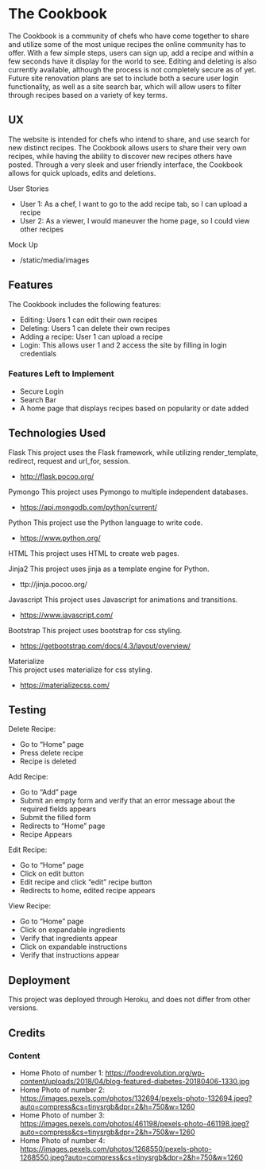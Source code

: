 # The Cookbook
The Cookbook is a community of chefs who have come together to share and utilize some of the most unique recipes the online community has to offer. With a few simple steps, users can sign up, add a recipe and within a few seconds have it display for the world to see. Editing and deleting is also currently available, although the process is not completely secure as of yet. Future site renovation plans are set to include both a secure user login functionality, as well as a site search bar, which will allow users to filter through recipes based on a variety of key terms.

## UX
The website is intended for chefs who intend to share, and use search for new distinct recipes.
The Cookbook allows users to share their very own recipes, while having the ability to discover new recipes others have posted. Through a very sleek and user friendly interface, the Cookbook allows for quick uploads, edits and deletions.

User Stories
* User 1: As a chef, I want to go to the add recipe tab, so I can upload a recipe
* User 2: As a viewer, I would maneuver the home page, so I could view other recipes

Mock Up
* /static/media/images

## Features
The Cookbook includes the following features:
* Editing: Users 1 can edit their own recipes 
* Deleting: Users 1 can delete their own recipes 
* Adding a recipe: User 1 can upload a recipe
* Login: This allows user 1 and 2 access the site by filling in login credentials 


### Features Left to Implement
* Secure Login
* Search Bar
* A home page that displays recipes based on popularity or date added 

## Technologies Used
Flask
This project uses the Flask framework, while utilizing render_template, redirect, request and url_for, session. 
* http://flask.pocoo.org/

Pymongo
This project uses Pymongo to multiple independent databases. 
* https://api.mongodb.com/python/current/

Python
This project use the Python language to write code. 
* https://www.python.org/

HTML
This project uses HTML to create web pages.

Jinja2
This project uses jinja as a template engine for Python.
* ttp://jinja.pocoo.org/

Javascript
This project uses Javascript for animations and transitions.
* https://www.javascript.com/

Bootstrap 
This project uses bootstrap for css styling.
* https://getbootstrap.com/docs/4.3/layout/overview/

Materialize  
This project uses materialize for css styling.
* https://materializecss.com/

## Testing
Delete Recipe:
* Go to “Home” page
* Press delete recipe 
* Recipe is deleted 

Add Recipe:
* Go to “Add” page
* Submit an empty form and verify that an error message about the required fields appears
* Submit the filled form 
* Redirects to “Home” page
* Recipe Appears

Edit Recipe:
* Go to “Home” page
* Click on edit button
* Edit recipe and click “edit” recipe button
* Redirects to home, edited recipe appears

View Recipe:
* Go to “Home” page
* Click on expandable ingredients 
* Verify that ingredients appear
* Click on expandable instructions 
* Verify that instructions appear


## Deployment
This project was deployed through Heroku, and does not differ from other versions. 


## Credits
### Content
* Home Photo of number 1: https://foodrevolution.org/wp-content/uploads/2018/04/blog-featured-diabetes-20180406-1330.jpg
* Home Photo of number 2: https://images.pexels.com/photos/132694/pexels-photo-132694.jpeg?auto=compress&cs=tinysrgb&dpr=2&h=750&w=1260
* Home Photo of number 3: https://images.pexels.com/photos/461198/pexels-photo-461198.jpeg?auto=compress&cs=tinysrgb&dpr=2&h=750&w=1260
* Home Photo of number 4: https://images.pexels.com/photos/1268550/pexels-photo-1268550.jpeg?auto=compress&cs=tinysrgb&dpr=2&h=750&w=1260
